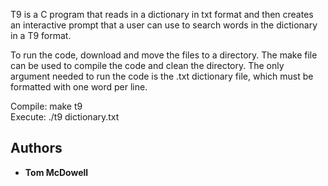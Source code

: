 T9 is a C program that reads in a dictionary in txt format and then creates an interactive prompt that a user can use to search words in the dictionary in a T9 format. 

To run the code, download and move the files to a directory. The make file can be used to compile the code and clean the directory. The only argument needed to run the code is the .txt dictionary file, which must be formatted with one word per line.

Compile: make t9 <br>
Execute: ./t9 dictionary.txt

## Authors

* **Tom McDowell**
